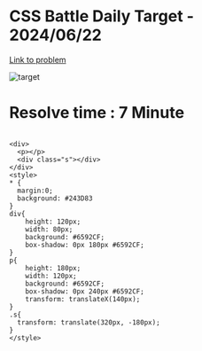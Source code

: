 # CSS Battle Daily Target - 2024/06/22

[Link to problem](https://cssbattle.dev/play/q4Ut5riDVVIzfgfNFBPm)

![target](https://firebasestorage.googleapis.com/v0/b/cssbattleapp.appspot.com/o/user%2Fummd3POvEDfFyeFvVdOMG3OOrwE2%2Ftargets%2Ftarget_CBJY7mQ.png?alt=media)

# Resolve time : 7 Minute

```

<div>
  <p></p>
  <div class="s"></div>
</div>
<style>
* {
  margin:0;
  background: #243D83
}
div{
    height: 120px;
    width: 80px;
    background: #6592CF;
    box-shadow: 0px 180px #6592CF;
}
p{
    height: 180px;
    width: 120px;
    background: #6592CF;
    box-shadow: 0px 240px #6592CF;
    transform: translateX(140px);
}
.s{
  transform: translate(320px, -180px);
}
</style>
```